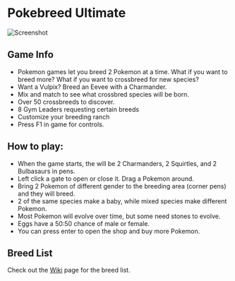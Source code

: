 # Pokebreed Ultimate
![Screenshot](https://github.com/timeblade0/pokebreed_ultimate/blob/pokebreed-ultimate/screenshot.png)

## Game Info
- Pokemon games let you breed 2 Pokemon at a time. What if you want to breed more? What if you want to crossbreed for new species?
- Want a Vulpix? Breed an Eevee with a Charmander. 
- Mix and match to see what crossbred species will be born.  
- Over 50 crossbreeds to discover.  
- 8 Gym Leaders requesting certain breeds  
- Customize your breeding ranch  
- Press F1 in game for controls.  

## How to play:
- When the game starts, the will be 2 Charmanders, 2 Squirtles, and 2 Bulbasaurs in pens.  
- Left click a gate to open or close it. Drag a Pokemon around.  
- Bring 2 Pokemon of different gender to the breeding area (corner pens) and they will breed.  
- 2 of the same species make a baby, while mixed species make different Pokemon.  
- Most Pokemon will evolve over time, but some need stones to evolve.  
- Eggs have a 50:50 chance of male or female.  
- You can press enter to open the shop and buy more Pokemon.  

## Breed List
Check out the [Wiki](https://github.com/timeblade0/pokebreed_ultimate/wiki) page for the breed list.

